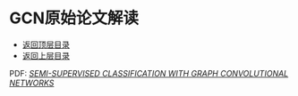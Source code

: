 # GCN原始论文解读

- [返回顶层目录](../../../SUMMARY.md#目录)
- [返回上层目录](graph-convolutional-networks.md)



PDF: [*SEMI-SUPERVISED CLASSIFICATION WITH GRAPH CONVOLUTIONAL NETWORKS*](https://openreview.net/pdf?id=SJU4ayYgl)







